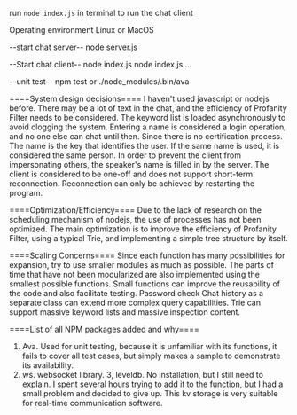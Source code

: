 run `node index.js` in terminal to run the chat client

Operating environment Linux or MacOS

--start chat server--
node server.js

--Start chat client--
node index.js
node index.js
...

--unit test--
npm test
or
./node_modules/.bin/ava

====System design decisions====
I haven't used javascript or nodejs before.
There may be a lot of text in the chat, and the efficiency of Profanity Filter needs to be considered. The keyword list is loaded asynchronously to avoid clogging the system.
Entering a name is considered a login operation, and no one else can chat until then. Since there is no certification process. The name is the key that identifies the user. 
If the same name is used, it is considered the same person.
In order to prevent the client from impersonating others, the speaker's name is filled in by the server.
The client is considered to be one-off and does not support short-term reconnection. Reconnection can only be achieved by restarting the program.

====Optimization/Efficiency====
Due to the lack of research on the scheduling mechanism of nodejs, the use of processes has not been optimized. 
The main optimization is to improve the efficiency of Profanity Filter, using a typical Trie, and implementing a simple tree structure by itself.

====Scaling Concerns====
Since each function has many possibilities for expansion, try to use smaller modules as much as possible. The parts of time that have not been modularized are also implemented using the smallest possible functions. Small functions can improve the reusability of the code and also facilitate testing.
Password check
Chat history as a separate class can extend more complex query capabilities.
Trie can support massive keyword lists and massive inspection content.

====List of all NPM packages added and why====
1. Ava. Used for unit testing, because it is unfamiliar with its functions, it fails to cover all test cases, but simply makes a sample to demonstrate its availability.
2. ws. websocket library.
3, leveldb. No installation, but I still need to explain. 
   I spent several hours trying to add it to the function, but I had a small problem and decided to give up. 
   This kv storage is very suitable for real-time communication software.